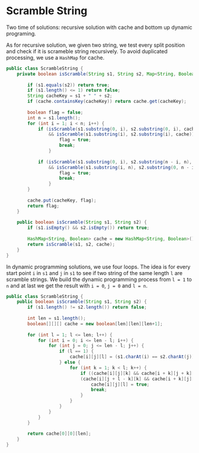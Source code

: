 # Scramble String

Two time of solutions: recursive solution with cache and bottom up dynamic programing.

As for recursive solution, we given two string, we test every split position and check if
it is scrameble string recursively. To avoid duplicated processing, we use a `HashMap` for cache.

```java
public class ScrambleString {
    private boolean isScramble(String s1, String s2, Map<String, Boolean> cache) {
        
        if (s1.equals(s2)) return true;
        if (s1.length() <= 1) return false;
        String cacheKey = s1 + " " + s2;
        if (cache.containsKey(cacheKey)) return cache.get(cacheKey);
        
        boolean flag = false;
        int n = s1.length();
        for (int i = 1; i < n; i++) {
            if (isScramble(s1.substring(0, i), s2.substring(0, i), cache)
                && isScramble(s1.substring(i), s2.substring(i), cache)) {
                    flag = true;
                    break;
                }
            
            if (isScramble(s1.substring(0, i), s2.substring(n - i, n), cache)
                && isScramble(s1.substring(i, n), s2.substring(0, n - i), cache)) {
                    flag = true;
                    break;
                }
        }
        
        cache.put(cacheKey, flag);
        return flag;
    }
    
    public boolean isScramble(String s1, String s2) {
        if (s1.isEmpty() && s2.isEmpty()) return true;
        
        HashMap<String, Boolean> cache = new HashMap<String, Boolean>();
        return isScramble(s1, s2, cache);
    }
}
```

In dynamic programming solutions, we use four loops. The idea is for every start point `i` in `s1` and `j` in `s1`
to see if two string of the same length `l` are scramble strings. We build the dynamic programming process
from `l = 1` to `n` and at last we get the result with `i = 0`, `j = 0` and `l = n`.

```java
public class ScrambleString {
    public boolean isScramble(String s1, String s2) {
        if (s1.length() != s2.length()) return false;
        
        int len = s1.length();
        boolean[][][] cache = new boolean[len][len][len+1];
        
        for (int l = 1; l <= len; l++) {
            for (int i = 0; i <= len - l; i++) {
                for (int j = 0; j <= len - l; j++) {
                    if (l == 1) {
                        cache[i][j][l] = (s1.charAt(i) == s2.charAt(j));
                    } else {
                        for (int k = 1; k < l; k++) {
                            if ((cache[i][j][k] && cache[i + k][j + k][l - k]) ||
                            (cache[i][j + l - k][k] && cache[i + k][j][l - k])) {
                                cache[i][j][l] = true;
                                break;
                            }
                        }
                    }
                }
            }
        }
        
        return cache[0][0][len];
    }
}
```
